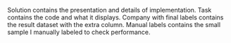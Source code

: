 Solution contains the presentation and details of implementation.
Task contains the code and what it displays.
Company with final labels contains the result dataset with the extra column.
Manual labels contains the small sample I manually labeled to check performance.
